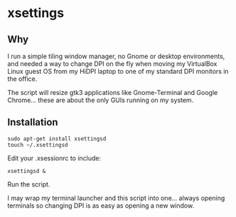 # xsettings 

## Why

I run a simple tiling window manager, no Gnome or desktop environments, and
needed a way to change DPI on the fly when moving my VirtualBox Linux guest OS
from my HiDPI laptop to one of my standard DPI monitors in the office.

The script will resize gtk3 applications like Gnome-Terminal and Google
Chrome... these are about the only GUIs running on my system.

## Installation

	sudo apt-get install xsettingsd
	touch ~/.xsettingsd

Edit your .xsessionrc to include:

	xsettingsd &

Run the script. 

I may wrap my terminal launcher and this script into one... always opening
terminals so changing DPI is as easy as opening a new window.
